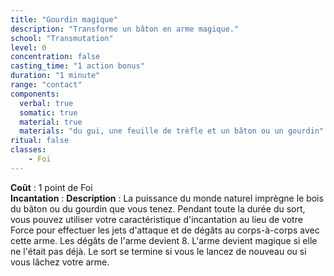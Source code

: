 ```yaml
---
title: "Gourdin magique"
description: "Transforme un bâton en arme magique."
school: "Transmutation"
level: 0
concentration: false
casting_time: "1 action bonus"
duration: "1 minute"
range: "contact"
components:
  verbal: true
  somatic: true
  material: true
  materials: "du gui, une feuille de trèfle et un bâton ou un gourdin"
ritual: false
classes:
    - Foi
---
```

**Coût** : 1 point de Foi  
**Incantation** : 
**Description** : La puissance du monde naturel imprègne le bois du bâton ou du gourdin que vous tenez. Pendant toute la durée du sort, vous pouvez utiliser votre caractéristique d'incantation au lieu de votre Force pour effectuer les jets d'attaque et de dégâts au corps-à-corps avec cette arme. Les dégâts de l'arme devient 8. L'arme devient magique si elle ne l'était pas déjà. Le sort se termine si vous le lancez de nouveau ou si vous lâchez votre arme.  
